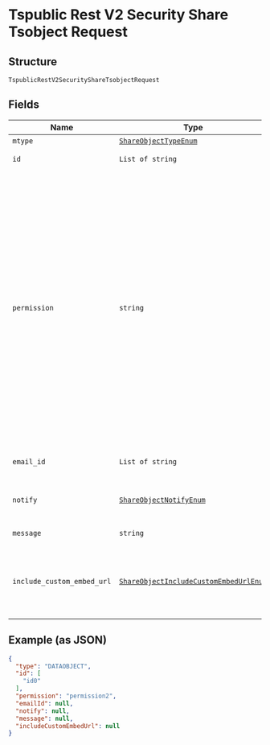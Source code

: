 
# Tspublic Rest V2 Security Share Tsobject Request

## Structure

`TspublicRestV2SecurityShareTsobjectRequest`

## Fields

| Name | Type | Tags | Description |
|  --- | --- | --- | --- |
| `mtype` | [`ShareObjectTypeEnum`](../../doc/models/share-object-type-enum.md) | Required | Type of metadata object |
| `id` | `List of string` | Required | A JSON array of the GUIDs of the objects to be shared |
| `permission` | `string` | Required | A JSON object with GUIDs of user and user group, and the type of access privilge.<br><br>You can provide READ_ONLY or MODIFY access to the objects. With READ_ONLY access, the user or user group can view the shared object, whereas MODIFY access enables users to modify the object.<br><br>To remove access to a shared object, you can set the shareMode in the permission string to NO_ACCESS. Example:<br><br>{"permissions": {"e7040a64-7ff1-4ab9-a1b0-f1acac596866": {"shareMode": "READ_ONLY"}, "f7b8f511-317c-485d-8131-26cf084ef47b": {"shareMode": "MODIFY"}, "7a9a6715-e154-431b-baaf-7b58246c13dd":{"shareMode":"NO_ACCESS"}}} |
| `email_id` | `List of string` | Optional | The email addresses that should ne notified when the objects are shared. |
| `notify` | [`ShareObjectNotifyEnum`](../../doc/models/share-object-notify-enum.md) | Optional | When set to true, a notification is sent to the users after an object is shared.<br>**Default**: `'true'` |
| `message` | `string` | Optional | The message text to send in the notification email |
| `include_custom_embed_url` | [`ShareObjectIncludeCustomEmbedUrlEnum`](../../doc/models/share-object-include-custom-embed-url-enum.md) | Optional | When set to true, ThoughtSpot sends a link with the host application context to allow users to access the shared object from their ThoughtSpot embedded instance.<br>**Default**: `'false'` |

## Example (as JSON)

```json
{
  "type": "DATAOBJECT",
  "id": [
    "id0"
  ],
  "permission": "permission2",
  "emailId": null,
  "notify": null,
  "message": null,
  "includeCustomEmbedUrl": null
}
```

